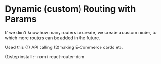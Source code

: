 # Dynamic (custom) Routing with Params

If we don't know how many routers to create, we create a custom router, to which more routers can be added in the future.

Used this (1) API calling (2)making E-Commerce cards etc.

(1)step install :- npm i react-router-dom

